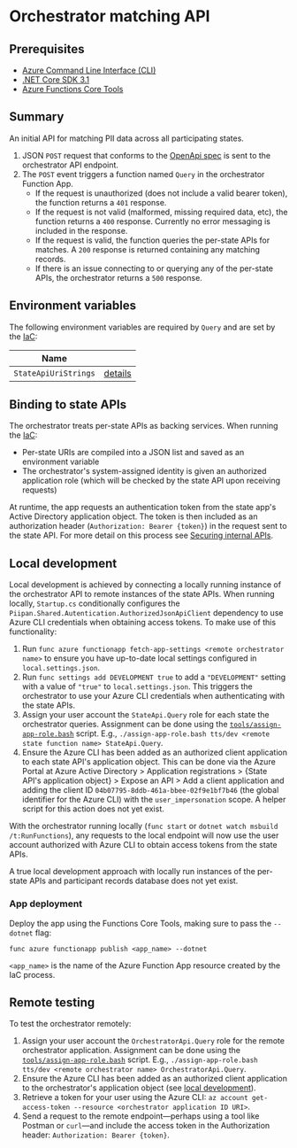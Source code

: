 # Orchestrator matching API

## Prerequisites
- [Azure Command Line Interface (CLI)](https://docs.microsoft.com/en-us/cli/azure/install-azure-cli)
- [.NET Core SDK 3.1](https://dotnet.microsoft.com/download)
- [Azure Functions Core Tools](https://docs.microsoft.com/en-us/azure/azure-functions/functions-run-local)

## Summary

An initial API for matching PII data across all participating states.
1. JSON `POST` request that conforms to the [OpenApi spec](openapi.md) is sent to the orchestrator API endpoint.
1. The `POST` event triggers a function named `Query` in the orchestrator Function App.
    - If the request is unauthorized (does not include a valid bearer token), the function returns a `401` response.
    - If the request is not valid (malformed, missing required data, etc), the function returns a `400` response. Currently no error messaging is included in the response.
    - If the request is valid, the function queries the per-state APIs for matches. A `200` response is returned containing any matching records.
    - If there is an issue connecting to or querying any of the per-state APIs, the orchestrator returns a `500` response.

## Environment variables

The following environment variables are required by `Query` and are set by the [IaC](../../docs/iac.md):

| Name | |
|---|---|
| `StateApiUriStrings` | [details](../../docs/iac.md#\:\~\:text=StateApiUriStrings) |

## Binding to state APIs

The orchestrator treats per-state APIs as backing services. When running the [IaC](../../docs/iac.md):
- Per-state URIs are compiled into a JSON list and saved as an environment variable
- The orchestrator's system-assigned identity is given an authorized application role (which will be checked by the state API upon receiving requests)

At runtime, the app requests an authentication token from the state app's Active Directory application object. The token is then included as an authorization header (`Authorization: Bearer {token}`) in the request sent to the state API. For more detail on this process see [Securing internal APIs](../../docs/securing-internal-apis.md).

## Local development

Local development is achieved by connecting a locally running instance of the orchestrator API to remote instances of the state APIs. When running locally, `Startup.cs` conditionally configures the `Piipan.Shared.Autentication.AuthorizedJsonApiClient` dependency to use Azure CLI credentials when obtaining access tokens. To make use of this functionality:

1. Run `func azure functionapp fetch-app-settings <remote orchestrator name>` to ensure you have up-to-date local settings configured in `local.settings.json`.
1. Run `func settings add DEVELOPMENT true` to add a `"DEVELOPMENT"` setting with a value of `"true"` to `local.settings.json`. This triggers the orchestrator to use your Azure CLI credentials when authenticating with the state APIs.
1. Assign your user account the `StateApi.Query` role for each state the orchestrator queries. Assignment can be done using the [`tools/assign-app-role.bash`](../../tools/assign-app-role.bash) script. E.g., `./assign-app-role.bash tts/dev <remote state function name> StateApi.Query`.
1. Ensure the Azure CLI has been added as an authorized client application to each state API's application object. This can be done via the Azure Portal at Azure Active Directory > Application registrations > {State API's application object} > Expose an API > Add a client application and adding the client ID `04b07795-8ddb-461a-bbee-02f9e1bf7b46` (the global identifier for the Azure CLI) with the `user_impersonation` scope. A helper script for this action does not yet exist.

With the orchestrator running locally (`func start` or `dotnet watch msbuild /t:RunFunctions`), any requests to the local endpoint will now use the user account authorized with Azure CLI to obtain access tokens from the state APIs.

A true local development approach with locally run instances of the per-state APIs and participant records database does not yet exist.

### App deployment

Deploy the app using the Functions Core Tools, making sure to pass the `--dotnet` flag:

```
func azure functionapp publish <app_name> --dotnet
```

`<app_name>` is the name of the Azure Function App resource created by the IaC process.

## Remote testing

To test the orchestrator remotely:
1. Assign your user account the `OrchestratorApi.Query` role for the remote orchestrator application. Assignment can be done using the [`tools/assign-app-role.bash`](../../tools/assign-app-role.bash) script. E.g., `./assign-app-role.bash tts/dev <remote orchestrator name> OrchestratorApi.Query`.
1. Ensure the Azure CLI has been added as an authorized client application to the orchestrator's application object (see [local development](#local-development)).
1. Retrieve a token for your user using the Azure CLI: `az account get-access-token --resource <orchestrator application ID URI>`.
1. Send a request to the remote endpoint—perhaps using a tool like Postman or `curl`—and include the access token in the Authorization header: `Authorization: Bearer {token}`.

